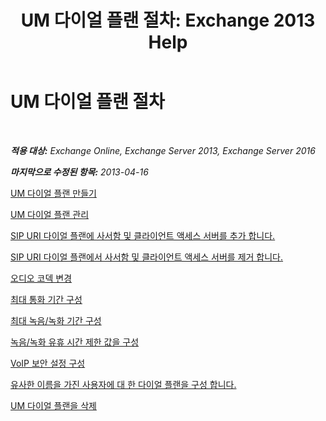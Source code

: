 ﻿---
title: 'UM 다이얼 플랜 절차: Exchange 2013 Help'
TOCTitle: UM 다이얼 플랜 절차
ms:assetid: 1bda77c8-c4e2-4ae0-a001-76ae029bf843
ms:mtpsurl: https://technet.microsoft.com/ko-kr/library/JJ822152(v=EXCHG.150)
ms:contentKeyID: 50555952
ms.date: 05/22/2018
mtps_version: v=EXCHG.150
ms.translationtype: MT
---

# UM 다이얼 플랜 절차

 

_**적용 대상:** Exchange Online, Exchange Server 2013, Exchange Server 2016_

_**마지막으로 수정된 항목:** 2013-04-16_

[UM 다이얼 플랜 만들기](https://docs.microsoft.com/ko-kr/exchange/voice-mail-unified-messaging/connect-voice-mail-system/create-um-dial-plan)

[UM 다이얼 플랜 관리](manage-a-um-dial-plan-exchange-2013-help.md)

[SIP URI 다이얼 플랜에 사서함 및 클라이언트 액세스 서버를 추가 합니다.](add-mailbox-and-client-access-servers-to-a-sip-uri-dial-plan-exchange-2013-help.md)

[SIP URI 다이얼 플랜에서 사서함 및 클라이언트 액세스 서버를 제거 합니다.](remove-mailbox-and-client-access-servers-from-a-sip-uri-dial-plan-exchange-2013-help.md)

[오디오 코덱 변경](change-the-audio-codec-exchange-2013-help.md)

[최대 통화 기간 구성](https://docs.microsoft.com/ko-kr/exchange/voice-mail-unified-messaging/connect-voice-mail-system/configure-maximum-call-duration)

[최대 녹음/녹화 기간 구성](configure-the-maximum-recording-duration-exchange-2013-help.md)

[녹음/녹화 유휴 시간 제한 값을 구성](https://docs.microsoft.com/ko-kr/exchange/voice-mail-unified-messaging/connect-voice-mail-system/configure-recording-idle-time-out)

[VoIP 보안 설정 구성](https://docs.microsoft.com/ko-kr/exchange/voice-mail-unified-messaging/connect-voice-mail-system/configure-voip-security-setting)

[유사한 이름을 가진 사용자에 대 한 다이얼 플랜을 구성 합니다.](https://docs.microsoft.com/ko-kr/exchange/voice-mail-unified-messaging/connect-voice-mail-system/configure-dial-plan-for-users-with-similar-names)

[UM 다이얼 플랜을 삭제](delete-a-um-dial-plan-exchange-2013-help.md)

